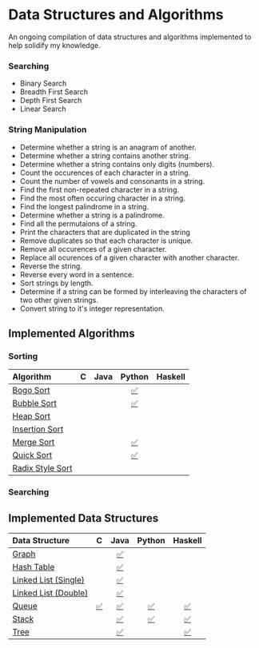 # Data Structures and Algorithms
An ongoing compilation of data structures and algorithms implemented to help solidify my knowledge.

### Searching
* Binary Search
* Breadth First Search
* Depth First Search
* Linear Search

### String Manipulation
* Determine whether a string is an anagram of another.
* Determine whether a string contains another string.
* Determine whether a string contains only digits (numbers).
* Count the occurences of each character in a string.
* Count the number of vowels and consonants in a string.
* Find the first non-repeated character in a string.
* Find the most often occuring character in a string.
* Find the longest palindrome in a string.
* Determine whether a string is a palindrome.
* Find all the permutaions of a string.
* Print the characters that are duplicated in the string
* Remove duplicates so that each character is unique.
* Remove all occurences of a given character.
* Replace all ocurences of a given character with another character.
* Reverse the string.
* Reverse every word in a sentence.
* Sort strings by length.
* Determine if a string can be formed by interleaving the characters of two
  other given strings.
* Convert string to it's integer representation.

## Implemented Algorithms

### Sorting
| Algorithm | C | Java | Python | Haskell
|:---------------------------------------------------------------|:------------------------------------------------------------------------:|:----------------:|:----------------:|:-----------------:|
| [Bogo Sort](https://en.wikipedia.org/wiki/Bogosort)            |  |  | [:white_check_mark:](algorithms/sorting/bogo-sort/BogoSort.py)     |  |
| [Bubble Sort](https://en.wikipedia.org/wiki/Bubble_sort)       |  |  | [:white_check_mark:](algorithms/sorting/bubble-sort/BubbleSort.py) |  |
| [Heap Sort](https://en.wikipedia.org/wiki/Heapsort)            |  |  |                                                                    |  |
| [Insertion Sort](https://en.wikipedia.org/wiki/Insertion_sort) |  |  |                                                                    |  |
| [Merge Sort](https://en.wikipedia.org/wiki/Merge_sort)         |  |  | [:white_check_mark:](algorithms/sorting/merge-sort/MergeSort.py)   |  |
| [Quick Sort](https://en.wikipedia.org/wiki/Quicksort)          |  |  | [:white_check_mark:](algorithms/sorting/QuickSort.py)              |  |
| [Radix Style Sort](https://en.wikipedia.org/wiki/Radix_sort)   |  |  |                                                                    |  |

### Searching

## Implemented Data Structures
| Data Structure | C | Java | Python | Haskell
|:---------------------------------------------------------------------------------------|:-----------------------------------------------------:|:-----------------------------------------------------------------------:|:-----------------------------------------------------------:|:------------------------------------------------------------:|
| [Graph](https://en.wikipedia.org/wiki/Graph_(abstract_data_type))                      |                                                       | [:white_check_mark:](data-structures/graph/java/Graph.java)             |                                                             |                                                              |  
| [Hash Table](https://en.wikipedia.org/wiki/Hash_table)                                 |                                                       | [:white_check_mark:](data-structures/hash-table/java/HashMap.java)      |                                                             |                                                              |
| [Linked List (Single)](https://en.wikipedia.org/wiki/Linked_list)                      |                                                       | [:white_check_mark:](data-structures/linked-list/java/SLinkedList.java) |                                                             |                                                              |
| [Linked List (Double)](https://en.wikipedia.org/wiki/Linked_list#Doubly_linked_list)   |                                                       | [:white_check_mark:](data-structures/linked-list/java/DLinkedList.java) |                                                             |                                                              |
| [Queue](https://en.wikipedia.org/wiki/Queue_(abstract_data_type))                      | [:white_check_mark:](data-structures/queue/c/Queue.c) | [:white_check_mark:](data-structures/queue/java/Queue.java)             | [:white_check_mark:](data-structures/queue/python/Queue.py) | [:white_check_mark:](data-structures/queue/haskell/Queue.hs) |
| [Stack](https://en.wikipedia.org/wiki/Stack_(abstract_data_type))                      |                                                       | [:white_check_mark:](data-structures/stack/java/Stack.java)             | [:white_check_mark:](data-structures/stack/python/Stack.py) | [:white_check_mark:](data-structures/stack/haskell/Stack.hs) |
| [Tree](https://en.wikipedia.org/wiki/Tree_(data_structure))                            |                                                       | [:white_check_mark:](data-structures/tree/java/Tree.java)               |                                                             | [:white_check_mark:](data-structures/tree/haskell/Tree.hs)   |

